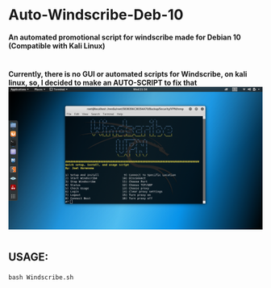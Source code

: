 # Auto-Windscribe-Deb-10
**An automated promotional script for windscribe made for Debian 10 (Compatible with Kali Linux)**
#
**Currently, there is no GUI or automated scripts for Windscribe, on kali linux, so, I decided to make an AUTO-SCRIPT to fix that** 
![](https://github.com/J-Horensma/Auto-Windscribe-Deb-10/blob/master/Images/Windscape_Main.png)
#
## USAGE:
`bash Windscribe.sh`
